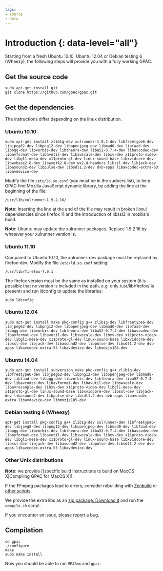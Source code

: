 ```yaml
---
tags:
- source
- data
---
```


# Introduction {: data-level="all"}

Starting from a fresh Ubuntu 10.10, Ubuntu 12.04 or Debian testing 6 (Wheezy), the following steps will provide you with a fully working GPAC.

## Get the source code

```
sudo apt-get install git
git clone https://github.com/gpac/gpac.git
```


## Get the dependencies

The instructions differ depending on the linux distribution.

### Ubuntu 10.10

```
sudo apt-get install zlib1g-dev xulrunner-1.9.2-dev libfreetype6-dev libjpeg62-dev libpng12-dev libopenjpeg-dev libmad0-dev libfaad-dev libogg-dev libvorbis-dev libtheora-dev liba52-0.7.4-dev libavcodec-dev libavformat-dev libavutil-dev libswscale-dev libxv-dev x11proto-video-dev libgl1-mesa-dev x11proto-gl-dev linux-sound-base libxvidcore-dev libwxbase2.8-dev libwxgtk2.8-dev wx2.8-headers libssl-dev libjack-dev libasound2-dev libpulse-dev libsdl1.2-dev dvb-apps libavcodec-extra-53 libavdevice-dev
```

Modify the file `/etc/ld.so.conf` (you must be in the sudoers list), to help GPAC find Mozilla JavaScript dynamic library, by adding the line at the beginning of the file:

```
/usr/lib/xulrunner-1.9.2.16/
```

**Note:** Inserting the line at the end of the file may result in broken libxul dependencies since firefox 11 and the introduction of libssl3 in mozilla's build. 

**Note:** Ubuntu may update the xulrunner packages. Replace 1.9.2.16 by whatever your xulrunner version is.

### Ubuntu 11.10

Compared to Ubuntu 10.10, the xulrunner-dev package must be replaced by firefox-dev. Modify the file `/etc/ld.so.conf` setting

```
/usr/lib/firefox-7.0.1
```

The firefox version must be the same as installed on your system (it is possible that no version is included in the path, e.g. only /usr/lib/firefox/ is present) and run ldconfig to update the libraries:

```
sudo ldconfig
```

### Ubuntu 12.04

```
sudo apt-get install make pkg-config g++ zlib1g-dev libfreetype6-dev libjpeg62-dev libpng12-dev libopenjpeg-dev libmad0-dev libfaad-dev libogg-dev libvorbis-dev libtheora-dev liba52-0.7.4-dev libavcodec-dev libavformat-dev libavutil-dev libswscale-dev libxv-dev x11proto-video-dev libgl1-mesa-dev x11proto-gl-dev linux-sound-base libxvidcore-dev libssl-dev libjack-dev libasound2-dev libpulse-dev libsdl1.2-dev dvb-apps libavcodec-extra-53 libavdevice-dev libmozjs185-dev
```

### Ubuntu 14.04

```
sudo apt-get install subversion make pkg-config g++ zlib1g-dev libfreetype6-dev libjpeg62-dev libpng12-dev libopenjpeg-dev libmad0-dev libfaad-dev libogg-dev libvorbis-dev libtheora-dev liba52-0.7.4-dev libavcodec-dev libavformat-dev libavutil-dev libswscale-dev libavresample-dev libxv-dev x11proto-video-dev libgl1-mesa-dev x11proto-gl-dev linux-sound-base libxvidcore-dev libssl-dev libjack-dev libasound2-dev libpulse-dev libsdl1.2-dev dvb-apps libavcodec-extra libavdevice-dev libmozjs185-dev
```

### Debian testing 6 (Wheezy)

```
apt-get install pkg-config g++ zlib1g-dev xulrunner-dev libfreetype6-dev libjpeg8-dev libpng12-dev libopenjpeg-dev libmad0-dev libfaad-dev libogg-dev libvorbis-dev libtheora-dev liba52-0.7.4-dev libavcodec-dev libavformat-dev libavutil-dev libswscale-dev libxv-dev x11proto-video-dev libgl1-mesa-dev x11proto-gl-dev linux-sound-base libxvidcore-dev libssl-dev libjack-dev libasound2-dev libpulse-dev libsdl1.2-dev dvb-apps libavcodec-extra-53 libavdevice-dev
```

### Other Unix distributions

**Note:** we provide [[specific build instructions to build on MacOS X|Compiling GPAC for MacOS X]]. 

If the FFmpeg packages lead to errors, consider rebuilding with [Zenbuild](https://github.com/gpac/zenbuild) or [other scripts](https://gist.github.com/xdamman/e4f713c8cd1a389a5917#file-install_ffmpeg_ubuntu-sh). 

We provide the extra libs as an [zip package. Download it](https://sourceforge.net/p/gpac/code/HEAD/tree/trunk/gpac_extra_libs/gpac_extra_libs.zip) and run the `compile.sh` script. 

If you encounter an issue, [please report a bug](https://gpac.io/2013/07/16/how-to-file-a-bug-properly/ "How to file a bug properly").

## Compilation

```
cd gpac
./configure
make
sudo make install
```

Now you should be able to run `MP4Box` and `gpac`.

